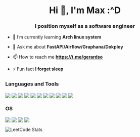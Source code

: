 <h1 align="center">Hi 👋, I'm Max :^D</h1>
<h3 align="center">I position myself as a software engineer</h3>

- 🌱 I’m currently learning **Arch linux system**

- 💬 Ask me about **FastAPI/Airflow/Graphana/Dokploy**

- 📫 How to reach me **https://t.me/gerardso**

<!-- - 📄 Know about my experiences <in progress> -->

- ⚡ Fun fact **I forget sleep**

<h3 align="left">Languages and Tools</h3>
<p align="left">
<img align="center" src="https://img.shields.io/badge/-LeetCode-FFA116?style=for-the-badge&logo=LeetCode&logoColor=black"/>
  <img align="center" src="https://img.shields.io/badge/Dokploy-FF7F50?style=for-the-badge&logo=docker&logoColor=white"/>
<img align="center" src="https://img.shields.io/badge/rabbitmq-%23FF6600.svg?&style=for-the-badge&logo=rabbitmq&logoColor=white"/>
  <img align="center" src="https://img.shields.io/badge/Grafana-F46800?style=for-the-badge&logo=grafana&logoColor=white"/>
  <img align="center" src="https://img.shields.io/badge/redis-%23DD0031.svg?&style=for-the-badge&logo=redis&logoColor=white"/>
  
<img align="center" src="https://img.shields.io/badge/PostgreSQL-316192?style=for-the-badge&logo=postgresql&logoColor=white"/>
<img align="center" src="https://img.shields.io/badge/Loki-00A3E0?style=for-the-badge&logo=grafana&logoColor=white"/>
  <img align="center" src="https://img.shields.io/badge/Ton_Blockchain-0088CC?style=for-the-badge&logo=ton&logoColor=white"/>
  <img align="center" src="https://img.shields.io/badge/Apache_Airflow-017CEE?style=for-the-badge&logo=apache-airflow&logoColor=white"/>
  
<img align="center" src="https://img.shields.io/badge/Python-14354C?style=for-the-badge&logo=python&logoColor=white"/>
  <img align="center" src="https://img.shields.io/badge/PyCharm-000000.svg?&style=for-the-badge&logo=PyCharm&logoColor=white"/>  
  
  
  

</p>


<h3 align="left">OS</h3>
<p align="left">
  
<img align="center" src="https://img.shields.io/badge/Arch_Linux-1793D1?style=for-the-badge&logo=arch-linux&logoColor=white"/>
<img align="center" src="https://img.shields.io/badge/Hyprland-1793D1?style=for-the-badge&logo=wayland&logoColor=white"/>
  <img align="center" src="https://img.shields.io/badge/VIM-%2311AB00.svg?&style=for-the-badge&logo=vim&logoColor=white"/>
  <img align="center" src="https://img.shields.io/badge/Firefox_Browser-FF7139?style=for-the-badge&logo=Firefox-Browser&logoColor=white"/>  
</p>

![LeetCode Stats](https://leetcard.jacoblin.cool/kohiru?theme=dark&font=Rubik)
